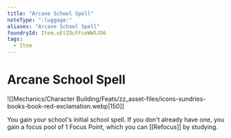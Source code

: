 ```yaml
---
title: "Arcane School Spell"
noteType: ":luggage:"
aliases: "Arcane School Spell"
foundryId: Item.oEtZOcFFseWW5JD6
tags:
  - Item
---
```


# Arcane School Spell
![[Mechanics/Character Building/Feats/zz_asset-files/icons-sundries-books-book-red-exclamation.webp|150]]

You gain your school's initial school spell. If you don't already have one, you gain a focus pool of 1 Focus Point, which you can [[Refocus]] by studying.
